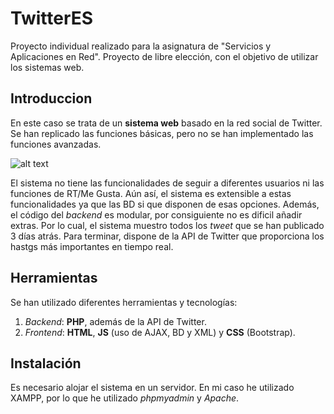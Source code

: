 # TwitterES
Proyecto individual realizado para la asignatura de "Servicios y Aplicaciones en Red". Proyecto de libre elección, con el objetivo de utilizar los sistemas web.

## Introduccion
En este caso se trata de un **sistema web** basado en la red social de Twitter. Se han replicado las funciones básicas, pero no se han implementado las funciones avanzadas. 

[imagen]: https://github.com/iakigarci/TwitterES/blob/master/Twitter.PNG "Ejemplo de ejecución"
![alt text][imagen]

El sistema no tiene las funcionalidades de seguir a diferentes usuarios ni las funciones de RT/Me Gusta. Aún así, el sistema es extensible a estas funcionalidades ya que las BD si que disponen de esas opciones. Además, el código del _backend_ es modular, por consiguiente no es dificil añadir extras. Por lo cual, el sistema muestro todos los _tweet_ que se han publicado 3 días atrás. Para terminar, dispone de la API de Twitter que proporciona los hastgs más importantes en tiempo real. 

## Herramientas
Se han utilizado diferentes herramientas y tecnologías:

1. _Backend_: **PHP**, además de la API de Twitter.
2. _Frontend_: **HTML**, **JS** (uso de AJAX, BD y XML) y **CSS** (Bootstrap). 

## Instalación
Es necesario alojar el sistema en un servidor. En mi caso he utilizado XAMPP, por lo que he utilizado _phpmyadmin_ y _Apache_.
